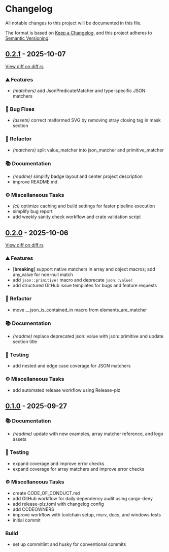 # Changelog

All notable changes to this project will be documented in this file.

The format is based on [Keep a Changelog](https://keepachangelog.com/en/1.0.0/),
and this project adheres to [Semantic Versioning](https://semver.org/spec/v2.0.0.html).


## [0.2.1](https://github.com/chege/googletest-json-serde/compare/v0.2.0...v0.2.1) - 2025-10-07

[View diff on diff.rs](https://diff.rs/googletest-json-serde/0.2.0/googletest-json-serde/0.2.1/Cargo.toml)

### <!-- 0 -->⛰️ Features

- *(matchers)* add JsonPredicateMatcher and type-specific JSON matchers

### <!-- 1 -->🐛 Bug Fixes

- *(assets)* correct malformed SVG by removing stray closing tag in mask section

### <!-- 2 -->🚜 Refactor

- *(matchers)* split value_matcher into json_matcher and primitive_matcher

### <!-- 3 -->📚 Documentation

- *(readme)* simplify badge layout and center project description
- improve README.md

### <!-- 7 -->⚙️ Miscellaneous Tasks

- *(ci)* optimize caching and build settings for faster pipeline execution
- simplify bug report
- add weekly sanity check workflow and crate validation script

## [0.2.0](https://github.com/chege/googletest-json-serde/compare/v0.1.0...v0.2.0) - 2025-10-06

[View diff on diff.rs](https://diff.rs/googletest-json-serde/0.1.0/googletest-json-serde/0.2.0/Cargo.toml)

### <!-- 0 -->⛰️ Features

- [**breaking**] support native matchers in array and object macros; add any_value for non-null match
- add `json::primitive!` macro and deprecate `json::value!`
- add structured GitHub issue templates for bugs and feature requests

### <!-- 2 -->🚜 Refactor

- move __json_is_contained_in macro from elements_are_matcher

### <!-- 3 -->📚 Documentation

- *(readme)* replace deprecated json::value with json::primitive and update section title

### <!-- 6 -->🧪 Testing

- add nested and edge case coverage for JSON matchers

### <!-- 7 -->⚙️ Miscellaneous Tasks

- add automated release workflow using Release-plz

## [0.1.0](https://github.com/chege/googletest-json-serde/releases/tag/v0.1.0) - 2025-09-27



### <!-- 3 -->📚 Documentation

- *(readme)* update with new examples, array matcher reference, and logo assets

### <!-- 6 -->🧪 Testing

- expand coverage and improve error checks
- expand coverage for array matchers and improve error checks

### <!-- 7 -->⚙️ Miscellaneous Tasks

- create CODE_OF_CONDUCT.md
- add GitHub workflow for daily dependency audit using cargo-deny
- add release-plz.toml with changelog config
- add CODEOWNERS
- improve workflow with toolchain setup, msrv, docs, and windows tests
- initial commit

### Build

- set up commitlint and husky for conventional commits
